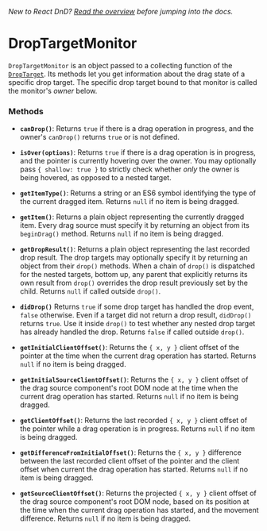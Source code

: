 *New to React DnD? [Read the overview](docs-overview.html) before jumping into the docs.*

DropTargetMonitor
===================

`DropTargetMonitor` is an object passed to a collecting function of the [`DropTarget`](docs-drop-target.html). Its methods let you get information about the drag state of a specific drop target. The specific drop target bound to that monitor is called the monitor's *owner* below.

### Methods

* **`canDrop()`**: Returns `true` if there is a drag operation in progress, and the owner's `canDrop()` returns `true` or is not defined.

* **`isOver(options)`**: Returns `true` if there is a drag operation is in progress, and the pointer is currently hovering over the owner. You may optionally pass `{ shallow: true }` to strictly check whether *only* the owner is being hovered, as opposed to a nested target.

* **`getItemType()`**: Returns a string or an ES6 symbol identifying the type of the current dragged item. Returns `null` if no item is being dragged.

* **`getItem()`**: Returns a plain object representing the currently dragged item. Every drag source must specify it by returning an object from its `beginDrag()` method. Returns `null` if no item is being dragged.

* **`getDropResult()`**: Returns a plain object representing the last recorded drop result. The drop targets may optionally specify it by returning an object from their `drop()` methods. When a chain of `drop()` is dispatched for the nested targets, bottom up, any parent that explicitly returns its own result from `drop()` overrides the drop result previously set by the child. Returns `null` if called outside `drop()`.

* **`didDrop()`** Returns `true` if some drop target has handled the drop event, `false` otherwise. Even if a target did not return a drop result, `didDrop()` returns `true`. Use it inside `drop()` to test whether any nested drop target has already handled the drop. Returns `false` if called outside `drop()`.

* **`getInitialClientOffset()`**: Returns the `{ x, y }` client offset of the pointer at the time when the current drag operation has started. Returns `null` if no item is being dragged.

* **`getInitialSourceClientOffset()`**: Returns the `{ x, y }` client offset of the drag source component's root DOM node at the time when the current drag operation has started. Returns `null` if no item is being dragged.

* **`getClientOffset()`**: Returns the last recorded `{ x, y }` client offset of the pointer while a drag operation is in progress. Returns `null` if no item is being dragged.

* **`getDifferenceFromInitialOffset()`**: Returns the `{ x, y }` difference between the last recorded client offset of the pointer and the client offset when current the drag operation has started. Returns `null` if no item is being dragged.

* **`getSourceClientOffset()`**: Returns the projected `{ x, y }` client offset of the drag source component's root DOM node, based on its position at the time when the current drag operation has started, and the movement difference. Returns `null` if no item is being dragged.
